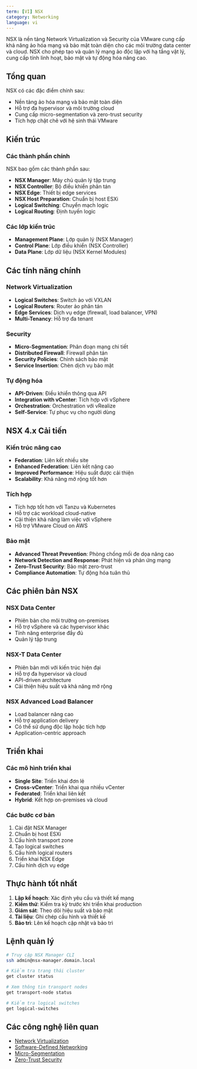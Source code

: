```yaml
---
term: [VI] NSX
category: Networking
language: vi
---
```


NSX là nền tảng Network Virtualization và Security của VMware cung cấp khả năng ảo hóa mạng và bảo mật toàn diện cho các môi trường data center và cloud. NSX cho phép tạo và quản lý mạng ảo độc lập với hạ tầng vật lý, cung cấp tính linh hoạt, bảo mật và tự động hóa nâng cao.

## Tổng quan

NSX có các đặc điểm chính sau:
- Nền tảng ảo hóa mạng và bảo mật toàn diện
- Hỗ trợ đa hypervisor và môi trường cloud
- Cung cấp micro-segmentation và zero-trust security
- Tích hợp chặt chẽ với hệ sinh thái VMware

## Kiến trúc

### Các thành phần chính
NSX bao gồm các thành phần sau:
- **NSX Manager**: Máy chủ quản lý tập trung
- **NSX Controller**: Bộ điều khiển phân tán
- **NSX Edge**: Thiết bị edge services
- **NSX Host Preparation**: Chuẩn bị host ESXi
- **Logical Switching**: Chuyển mạch logic
- **Logical Routing**: Định tuyến logic

### Các lớp kiến trúc
- **Management Plane**: Lớp quản lý (NSX Manager)
- **Control Plane**: Lớp điều khiển (NSX Controller)
- **Data Plane**: Lớp dữ liệu (NSX Kernel Modules)

## Các tính năng chính

### Network Virtualization
- **Logical Switches**: Switch ảo với VXLAN
- **Logical Routers**: Router ảo phân tán
- **Edge Services**: Dịch vụ edge (firewall, load balancer, VPN)
- **Multi-Tenancy**: Hỗ trợ đa tenant

### Security
- **Micro-Segmentation**: Phân đoạn mạng chi tiết
- **Distributed Firewall**: Firewall phân tán
- **Security Policies**: Chính sách bảo mật
- **Service Insertion**: Chèn dịch vụ bảo mật

### Tự động hóa
- **API-Driven**: Điều khiển thông qua API
- **Integration with vCenter**: Tích hợp với vSphere
- **Orchestration**: Orchestration với vRealize
- **Self-Service**: Tự phục vụ cho người dùng

## NSX 4.x Cải tiến

### Kiến trúc nâng cao
- **Federation**: Liên kết nhiều site
- **Enhanced Federation**: Liên kết nâng cao
- **Improved Performance**: Hiệu suất được cải thiện
- **Scalability**: Khả năng mở rộng tốt hơn

### Tích hợp
- Tích hợp tốt hơn với Tanzu và Kubernetes
- Hỗ trợ các workload cloud-native
- Cải thiện khả năng làm việc với vSphere
- Hỗ trợ VMware Cloud on AWS

### Bảo mật
- **Advanced Threat Prevention**: Phòng chống mối đe dọa nâng cao
- **Network Detection and Response**: Phát hiện và phản ứng mạng
- **Zero-Trust Security**: Bảo mật zero-trust
- **Compliance Automation**: Tự động hóa tuân thủ

## Các phiên bản NSX

### NSX Data Center
- Phiên bản cho môi trường on-premises
- Hỗ trợ vSphere và các hypervisor khác
- Tính năng enterprise đầy đủ
- Quản lý tập trung

### NSX-T Data Center
- Phiên bản mới với kiến trúc hiện đại
- Hỗ trợ đa hypervisor và cloud
- API-driven architecture
- Cải thiện hiệu suất và khả năng mở rộng

### NSX Advanced Load Balancer
- Load balancer nâng cao
- Hỗ trợ application delivery
- Có thể sử dụng độc lập hoặc tích hợp
- Application-centric approach

## Triển khai

### Các mô hình triển khai
- **Single Site**: Triển khai đơn lẻ
- **Cross-vCenter**: Triển khai qua nhiều vCenter
- **Federated**: Triển khai liên kết
- **Hybrid**: Kết hợp on-premises và cloud

### Các bước cơ bản
1. Cài đặt NSX Manager
2. Chuẩn bị host ESXi
3. Cấu hình transport zone
4. Tạo logical switches
5. Cấu hình logical routers
6. Triển khai NSX Edge
7. Cấu hình dịch vụ edge

## Thực hành tốt nhất

1. **Lập kế hoạch**: Xác định yêu cầu và thiết kế mạng
2. **Kiểm thử**: Kiểm tra kỹ trước khi triển khai production
3. **Giám sát**: Theo dõi hiệu suất và bảo mật
4. **Tài liệu**: Ghi chép cấu hình và thiết kế
5. **Bảo trì**: Lên kế hoạch cập nhật và bảo trì

## Lệnh quản lý

```bash
# Truy cập NSX Manager CLI
ssh admin@nsx-manager.domain.local

# Kiểm tra trạng thái cluster
get cluster status

# Xem thông tin transport nodes
get transport-node status

# Kiểm tra logical switches
get logical-switches
```

## Các công nghệ liên quan

- [Network Virtualization](/glossary/term/network-virtualization)
- [Software-Defined Networking](/glossary/term/software-defined-networking)
- [Micro-Segmentation](/glossary/term/micro-segmentation)
- [Zero-Trust Security](/glossary/term/zero-trust-security)
